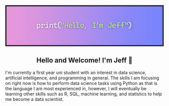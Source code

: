 [comment]: <> (Gmail, Discord, and other icons by Icons8: https://icons8.com/icons)

<img id="banner" src="https://raw.githubusercontent.com/Zenoix/Zenoix/master/github-banner.gif" draggable="false">

<h2 align="center">Hello and Welcome! I'm Jeff 👋</h2>

<p>I'm currently a first year uni student with an interest in data science, artificial intelligence, and programming in general. The skills I am focusing on right now is how to perform data science tasks using Python as that is the language I am most experienced in, however, I will eventually be learning other skills such as R, SQL, machine learning, and statistics to help me become a data scientist.</p>
